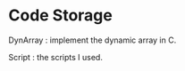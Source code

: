 Code Storage
============

DynArray : implement the dynamic array in C.

Script : the scripts I used.

